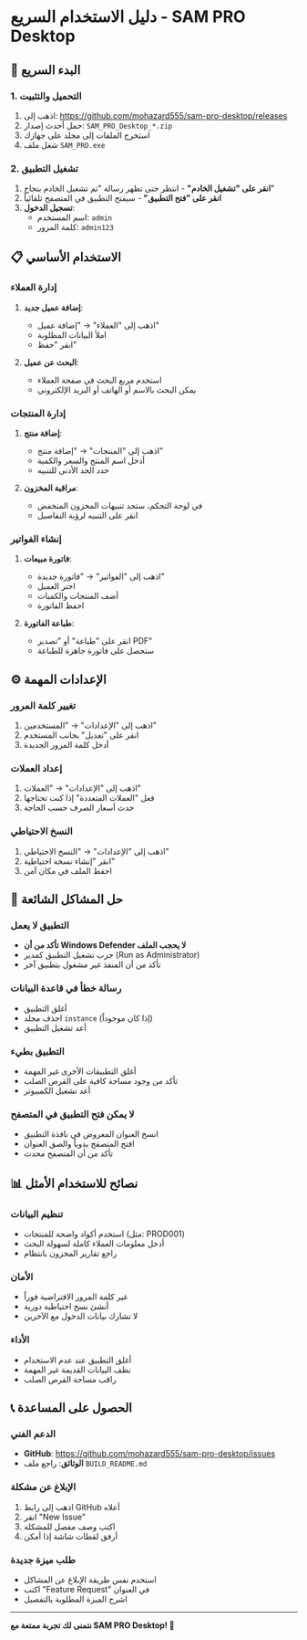 # دليل الاستخدام السريع - SAM PRO Desktop

## 🚀 البدء السريع

### 1. التحميل والتثبيت
1. اذهب إلى: https://github.com/mohazard555/sam-pro-desktop/releases
2. حمل أحدث إصدار: `SAM_PRO_Desktop_*.zip`
3. استخرج الملفات إلى مجلد على جهازك
4. شغل ملف `SAM_PRO.exe`

### 2. تشغيل التطبيق
1. **انقر على "تشغيل الخادم"** - انتظر حتى تظهر رسالة "تم تشغيل الخادم بنجاح"
2. **انقر على "فتح التطبيق"** - سيفتح التطبيق في المتصفح تلقائياً
3. **تسجيل الدخول**:
   - اسم المستخدم: `admin`
   - كلمة المرور: `admin123`

## 📋 الاستخدام الأساسي

### إدارة العملاء
1. **إضافة عميل جديد**:
   - اذهب إلى "العملاء" → "إضافة عميل"
   - املأ البيانات المطلوبة
   - انقر "حفظ"

2. **البحث عن عميل**:
   - استخدم مربع البحث في صفحة العملاء
   - يمكن البحث بالاسم أو الهاتف أو البريد الإلكتروني

### إدارة المنتجات
1. **إضافة منتج**:
   - اذهب إلى "المنتجات" → "إضافة منتج"
   - أدخل اسم المنتج والسعر والكمية
   - حدد الحد الأدنى للتنبيه

2. **مراقبة المخزون**:
   - في لوحة التحكم، ستجد تنبيهات المخزون المنخفض
   - انقر على التنبيه لرؤية التفاصيل

### إنشاء الفواتير
1. **فاتورة مبيعات**:
   - اذهب إلى "الفواتير" → "فاتورة جديدة"
   - اختر العميل
   - أضف المنتجات والكميات
   - احفظ الفاتورة

2. **طباعة الفاتورة**:
   - انقر على "طباعة" أو "تصدير PDF"
   - ستحصل على فاتورة جاهزة للطباعة

## ⚙️ الإعدادات المهمة

### تغيير كلمة المرور
1. اذهب إلى "الإعدادات" → "المستخدمين"
2. انقر على "تعديل" بجانب المستخدم
3. أدخل كلمة المرور الجديدة

### إعداد العملات
1. اذهب إلى "الإعدادات" → "العملات"
2. فعل "العملات المتعددة" إذا كنت تحتاجها
3. حدث أسعار الصرف حسب الحاجة

### النسخ الاحتياطي
1. اذهب إلى "الإعدادات" → "النسخ الاحتياطي"
2. انقر "إنشاء نسخة احتياطية"
3. احفظ الملف في مكان آمن

## 🔧 حل المشاكل الشائعة

### التطبيق لا يعمل
- **تأكد من أن Windows Defender لا يحجب الملف**
- جرب تشغيل التطبيق كمدير (Run as Administrator)
- تأكد من أن المنفذ غير مشغول بتطبيق آخر

### رسالة خطأ في قاعدة البيانات
- أغلق التطبيق
- احذف مجلد `instance` (إذا كان موجوداً)
- أعد تشغيل التطبيق

### التطبيق بطيء
- أغلق التطبيقات الأخرى غير المهمة
- تأكد من وجود مساحة كافية على القرص الصلب
- أعد تشغيل الكمبيوتر

### لا يمكن فتح التطبيق في المتصفح
- انسخ العنوان المعروض في نافذة التطبيق
- افتح المتصفح يدوياً والصق العنوان
- تأكد من أن المتصفح محدث

## 📊 نصائح للاستخدام الأمثل

### تنظيم البيانات
- استخدم أكواد واضحة للمنتجات (مثل: PROD001)
- أدخل معلومات العملاء كاملة لسهولة البحث
- راجع تقارير المخزون بانتظام

### الأمان
- غير كلمة المرور الافتراضية فوراً
- أنشئ نسخ احتياطية دورية
- لا تشارك بيانات الدخول مع الآخرين

### الأداء
- أغلق التطبيق عند عدم الاستخدام
- نظف البيانات القديمة غير المهمة
- راقب مساحة القرص الصلب

## 📞 الحصول على المساعدة

### الدعم الفني
- **GitHub**: https://github.com/mohazard555/sam-pro-desktop/issues
- **الوثائق**: راجع ملف `BUILD_README.md`

### الإبلاغ عن مشكلة
1. اذهب إلى رابط GitHub أعلاه
2. انقر "New Issue"
3. اكتب وصف مفصل للمشكلة
4. أرفق لقطات شاشة إذا أمكن

### طلب ميزة جديدة
- استخدم نفس طريقة الإبلاغ عن المشاكل
- اكتب "Feature Request" في العنوان
- اشرح الميزة المطلوبة بالتفصيل

---

**نتمنى لك تجربة ممتعة مع SAM PRO Desktop! 🎉**
